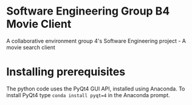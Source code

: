# Software Engineering Group B4 Movie Client
A collaborative environment group 4's Software Engineering project - A movie search client 

# Installing prerequisites
The python code uses the PyQt4 GUI API, installed using Anaconda.
To install PyQt4 type `conda install pyqt=4` in the Anaconda prompt. 
